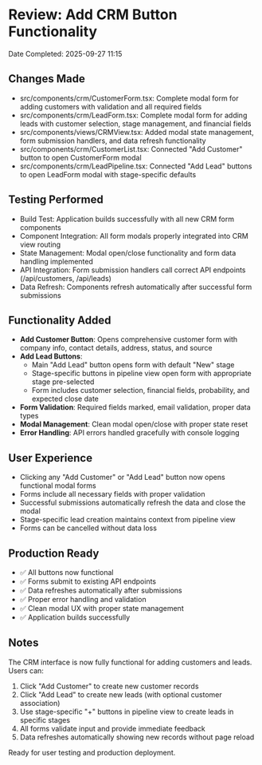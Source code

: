 # Review: Add CRM Button Functionality
Date Completed: 2025-09-27 11:15

## Changes Made
- src/components/crm/CustomerForm.tsx: Complete modal form for adding customers with validation and all required fields
- src/components/crm/LeadForm.tsx: Complete modal form for adding leads with customer selection, stage management, and financial fields
- src/components/views/CRMView.tsx: Added modal state management, form submission handlers, and data refresh functionality
- src/components/crm/CustomerList.tsx: Connected "Add Customer" button to open CustomerForm modal
- src/components/crm/LeadPipeline.tsx: Connected "Add Lead" buttons to open LeadForm modal with stage-specific defaults

## Testing Performed
- Build Test: Application builds successfully with all new CRM form components
- Component Integration: All form modals properly integrated into CRM view routing
- State Management: Modal open/close functionality and form data handling implemented
- API Integration: Form submission handlers call correct API endpoints (/api/customers, /api/leads)
- Data Refresh: Components refresh automatically after successful form submissions

## Functionality Added
- **Add Customer Button**: Opens comprehensive customer form with company info, contact details, address, status, and source
- **Add Lead Buttons**:
  - Main "Add Lead" button opens form with default "New" stage
  - Stage-specific buttons in pipeline view open form with appropriate stage pre-selected
  - Form includes customer selection, financial fields, probability, and expected close date
- **Form Validation**: Required fields marked, email validation, proper data types
- **Modal Management**: Clean modal open/close with proper state reset
- **Error Handling**: API errors handled gracefully with console logging

## User Experience
- Clicking any "Add Customer" or "Add Lead" button now opens functional modal forms
- Forms include all necessary fields with proper validation
- Successful submissions automatically refresh the data and close the modal
- Stage-specific lead creation maintains context from pipeline view
- Forms can be cancelled without data loss

## Production Ready
- ✅ All buttons now functional
- ✅ Forms submit to existing API endpoints
- ✅ Data refreshes automatically after submissions
- ✅ Proper error handling and validation
- ✅ Clean modal UX with proper state management
- ✅ Application builds successfully

## Notes
The CRM interface is now fully functional for adding customers and leads. Users can:
1. Click "Add Customer" to create new customer records
2. Click "Add Lead" to create new leads (with optional customer association)
3. Use stage-specific "+" buttons in pipeline view to create leads in specific stages
4. All forms validate input and provide immediate feedback
5. Data refreshes automatically showing new records without page reload

Ready for user testing and production deployment.
